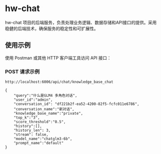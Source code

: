 # hw-chat
hw-chat 项目的后端服务，负责处理业务逻辑、数据存储和API接口的提供。采用稳健的后端技术，确保服务的稳定性和可扩展性。

## 使用示例

使用 Postman 或其他 HTTP 客户端工具访问 API 接口：

### POST 请求示例

```http
http://localhost:6006/api/chat/knowledge_base_chat

{
    "query":"什么是GLM4 多角色对话",
    "user_id":"admin",
    "conversation_id": "df221b2f-ea52-4200-82f5-fcfc011e6786", 
    "conversation_name":"新对话",
    "knowledge_base_name":"private",
    "top_k":"3",
    "score_threshold":"0.5",
    "history":[],
    "history_len": 3,
    "stream": false,
    "model_name":"chatglm3-6b",
    "prompt_name":"default"
}
```